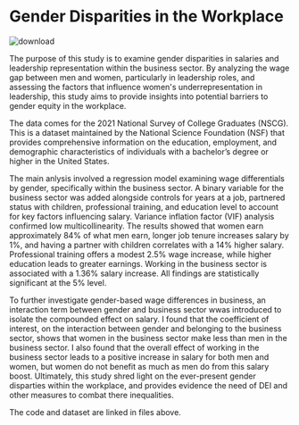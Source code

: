 # Gender Disparities in the Workplace 

![download](https://github.com/user-attachments/assets/4de0eb73-d820-4f6c-967c-dcfad09fac86)

The purpose of this study is to examine gender disparities in salaries and leadership representation within the business sector. By analyzing the wage gap between men and women, particularly in leadership roles, and assessing the factors that influence women's underrepresentation in leadership, this study aims to provide insights into potential barriers to gender equity in the workplace.

The data comes for the 2021 National Survey of College Graduates (NSCG). This is a dataset maintained by the National Science Foundation (NSF) that provides comprehensive information on the education, employment, and demographic characteristics of individuals with a bachelor’s degree or higher in the United States.

The main anlysis involved a regression model examining wage differentials by gender, specifically within the business sector. A binary variable for the business sector was added alongside controls for years at a job, partnered status with children, professional training, and education level to account for key factors influencing salary. Variance inflation factor (VIF) analysis confirmed low multicollinearity. The results showed that women earn approximately 84% of what men earn, longer job tenure increases salary by 1%, and having a partner with children correlates with a 14% higher salary. Professional training offers a modest 2.5% wage increase, while higher education leads to greater earnings. Working in the business sector is associated with a 1.36% salary increase. All findings are statistically significant at the 5% level. 

To further investigate gender-based wage differences in business, an interaction term between gender and business sector wwas introduced to isolate the compounded effect on salary. I found that the coefficient of interest, on the interaction between gender and belonging to the business sector, shows that women in the business sector make less than men in the business sector. I also found that the overall effect of working in the business sector leads to a positive increase in salary for both men and women, but women do not benefit as much as men do from this salary boost. Ultimately, this study shred light on the ever-present gender disparties within the workplace, and provides evidence the need of DEI and other measures to combat there inequalities. 

The code and dataset are linked in files above. 
